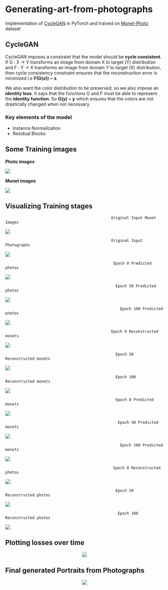 # Generating-art-from-photographs

Implementation of [CycleGAN](https://arxiv.org/abs/1703.10593) in PyTorch and trained on [Monet-Photo](https://www.kaggle.com/c/gan-getting-started/data) dataset

## CycleGAN
CycleGAN imposes a constraint that the model should be **cycle consistent**. If G : X -> Y transforms an image from domain X to target (Y) distribution 
and F : Y -> X transforms an image from domain Y to target (X) distribution, then cycle consistency constraint ensures that the reconstruction error is minimized
i.e **F(G(x)) ~ x**.

We also want the color distribution to be preserved, so we also impose an **identity loss**. It says that the functions G and F must be able to represent the
**Identity function**. So **G(y) ~ y** which ensures that the colors are not drastically changed when not necessary.

### Key elements of the model
 - Instance Normalization
 - Residual Blocks

## Some Training images
**Photo images**

![](pics/photos.png)

**Monet images**

![](pics/monets.png)

## Visualizing Training stages

                                                   Original Input Monet Images
![](pics/original_monet.png)

                                                   Original Input Photographs
![](pics/original_photo.png)

                                                    Epoch 0 Predicted photos
![](pics/pred_photo_0.png)

                                                     Epoch 50 Predicted photos
![](pics/pred_photo_49.png)

                                                       Epoch 100 Predicted photos
![](pics/pred_photo_99.png)

                                                   Epoch 0 Reconstructed monets
![](pics/cycle_monet_0.png)                                                               

                                                     Epoch 50 Reconstructed monets
![](pics/cycle_monet_49.png)                 

                                                     Epoch 100 Reconstructed monets
![](pics/cycle_monet_99.png)                                                               

                                                     Epoch 0 Predicted monets
![](pics/pred_monet_0.png)

                                                      Epoch 50 Predicted monets
![](pics/pred_monet_49.png)

                                                       Epoch 100 Predicted monets
![](pics/pred_monet_99.png)

                                                    Epoch 0 Reconstructed photos
![](pics/cycle_photo_0.png)
                                              
                                                     Epoch 50 Reconstructed photos
![](pics/cycle_photo_49.png)

                                                      Epoch 100 Reconstructed photos
![](pics/cycle_photo_99.png)

## Plotting losses over time

<p align="center">
  <img src="pics/100_loss.png">
</p>

## Final generated Portraits from Photographs

<p align="center">
  <img src="pics/pic_to_paint.png">
</p>
